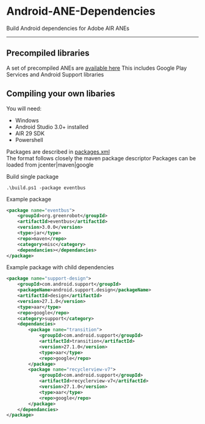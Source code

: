 # Android-ANE-Dependencies

Build Android dependencies for Adobe AIR ANEs

-------------

## Precompiled libraries
A set of precompiled ANEs are [available here](/tree/master/anes) This includes Google Play Services and Android Support libraries

## Compiling your own libaries

You will need:
- Windows
- Android Studio 3.0+ installed
- AIR 29 SDK
- Powershell

Packages are described in [packages.xml](/tree/master/build/scripts/packages.xml)   
The format follows closely the maven package descriptor
Packages can be loaded from jcenter|maven|google 

Build single package
````shell
.\build.ps1 -package eventbus
`````

Example package
````xml
<package name="eventbus">
    <groupId>org.greenrobot</groupId>
    <artifactId>eventbus</artifactId>
    <version>3.0.0</version>
    <type>jar</type>
    <repo>maven</repo>
    <category>misc</category>
    <dependancies></dependancies>
</package>
`````

Example package with child dependencies
````xml
<package name="support-design">
    <groupId>com.android.support</groupId>
    <packageName>android.support.design</packageName>
    <artifactId>design</artifactId>
    <version>27.1.0</version>
    <type>aar</type>
    <repo>google</repo>
    <category>support</category>
    <dependancies>
        <package name="transition">
            <groupId>com.android.support</groupId>
            <artifactId>transition</artifactId>
            <version>27.1.0</version>
            <type>aar</type>
            <repo>google</repo>
        </package>
        <package name="recyclerview-v7">
            <groupId>com.android.support</groupId>
            <artifactId>recyclerview-v7</artifactId>
            <version>27.1.0</version>
            <type>aar</type>
            <repo>google</repo>
        </package>
    </dependancies>
</package>
`````
